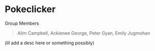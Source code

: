 # Pokeclicker

Group Members
> Alim Campbell, Ackienee George, Peter Gyan, Emily Jugmohan

(ill add a desc here or something possibly)
